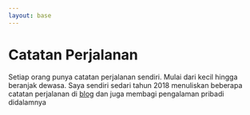 ```yaml
---
layout: base
---
```


# Catatan Perjalanan

Setiap orang punya catatan perjalanan sendiri. 
Mulai dari kecil hingga beranjak dewasa.
Saya sendiri sedari tahun 2018 menuliskan beberapa catatan perjalanan di [blog](https://www.talif.id) dan juga membagi pengalaman pribadi didalamnya
